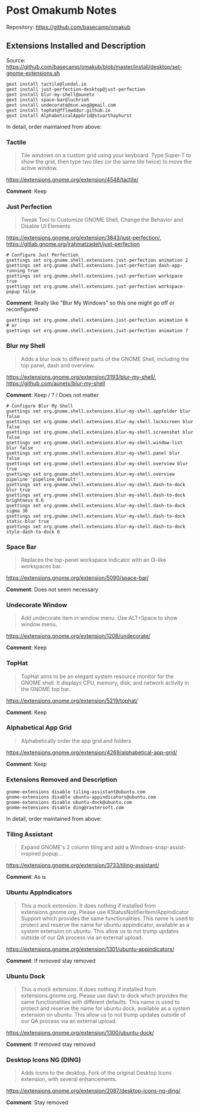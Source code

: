 # Post Omakumb Notes

Repository: <https://github.com/basecamp/omakub>

## Extensions Installed and Description

Source: <https://github.com/basecamp/omakub/blob/master/install/desktop/set-gnome-extensions.sh>

```shell
gext install tactile@lundal.io
gext install just-perfection-desktop@just-perfection
gext install blur-my-shell@aunetx
gext install space-bar@luchrioh
gext install undecorate@sun.wxg@gmail.com
gext install tophat@fflewddur.github.io
gext install AlphabeticalAppGrid@stuarthayhurst
```

In detail, order maintained from above:

### Tactile

> Tile windows on a custom grid using your keyboard. Type Super-T to show the grid, then type two tiles (or the same tile twice) to move the active window.

<https://extensions.gnome.org/extension/4548/tactile/>

**Comment**: Keep

### Just Perfection

> Tweak Tool to Customize GNOME Shell, Change the Behavior and Disable UI Elements

<https://extensions.gnome.org/extension/3843/just-perfection/>, <https://gitlab.gnome.org/jrahmatzadeh/just-perfection>

```
# Configure Just Perfection
gsettings set org.gnome.shell.extensions.just-perfection animation 2
gsettings set org.gnome.shell.extensions.just-perfection dash-app-running true
gsettings set org.gnome.shell.extensions.just-perfection workspace true
gsettings set org.gnome.shell.extensions.just-perfection workspace-popup false
```

**Comment**: Really like "Blur My Windows" so this one might go off or reconfigured

```shell
gsettings set org.gnome.shell.extensions.just-perfection animation 6
# or
gsettings set org.gnome.shell.extensions.just-perfection animation 7
```

### Blur my Shell

> Adds a blur look to different parts of the GNOME Shell, including the top panel, dash and overview.

<https://extensions.gnome.org/extension/3193/blur-my-shell/>, <https://github.com/aunetx/blur-my-shell>

**Comment**: Keep / ? / Does not matter

```
# Configure Blur My Shell
gsettings set org.gnome.shell.extensions.blur-my-shell.appfolder blur false
gsettings set org.gnome.shell.extensions.blur-my-shell.lockscreen blur false
gsettings set org.gnome.shell.extensions.blur-my-shell.screenshot blur false
gsettings set org.gnome.shell.extensions.blur-my-shell.window-list blur false
gsettings set org.gnome.shell.extensions.blur-my-shell.panel blur false
gsettings set org.gnome.shell.extensions.blur-my-shell.overview blur true
gsettings set org.gnome.shell.extensions.blur-my-shell.overview pipeline 'pipeline_default'
gsettings set org.gnome.shell.extensions.blur-my-shell.dash-to-dock blur true
gsettings set org.gnome.shell.extensions.blur-my-shell.dash-to-dock brightness 0.6
gsettings set org.gnome.shell.extensions.blur-my-shell.dash-to-dock sigma 30
gsettings set org.gnome.shell.extensions.blur-my-shell.dash-to-dock static-blur true
gsettings set org.gnome.shell.extensions.blur-my-shell.dash-to-dock style-dash-to-dock 0
```

### Space Bar

> Replaces the top-panel workspace indicator with an i3-like workspaces bar.

<https://extensions.gnome.org/extension/5090/space-bar/>

**Comment**: Does not seem necessary

### Undecorate Window

> Add undecorate item in window menu. Use ALT+Space to show window menu.

<https://extensions.gnome.org/extension/1208/undecorate/>

**Comment**: Keep


### TopHat

> TopHat aims to be an elegant system resource monitor for the GNOME shell. It displays CPU, memory, disk, and network activity in the GNOME top bar.

<https://extensions.gnome.org/extension/5219/tophat/>

**Comment**: Keep

### Alphabetical App Grid

> Alphabetically order the app grid and folders

<https://extensions.gnome.org/extension/4269/alphabetical-app-grid/>

**Comment**: Keep


### Extensions Removed and Description

```shell
gnome-extensions disable tiling-assistant@ubuntu.com
gnome-extensions disable ubuntu-appindicators@ubuntu.com
gnome-extensions disable ubuntu-dock@ubuntu.com
gnome-extensions disable ding@rastersoft.com
```

In detail, order maintained from above:

### Tiling Assistant

> Expand GNOME's 2 column tiling and add a Windows-snap-assist-inspired popup...

<https://extensions.gnome.org/extension/3733/tiling-assistant/>

**Comment**: As is

### Ubuntu AppIndicators

> This a mock extension. It does nothing if installed from extensions.gnome.org. Please use KStatusNotifierItem/AppIndicator Support which provides the same functionalities. This name is used to protect and reserve the name for ubuntu appindicator, available as a system extension on ubuntu. This allow us to not trump updates outside of our QA process via an external upload.

<https://extensions.gnome.org/extension/1301/ubuntu-appindicators/>

**Comment**: If removed stay removed

### Ubuntu Dock

> This a mock extension. It does nothing if installed from extensions.gnome.org. Please use dash to dock which provides the same functionalities with different defaults. This name is used to protect and reserve the name for ubuntu dock, available as a system extension on ubuntu. This allow us to not trump updates outside of our QA process via an external upload.

<https://extensions.gnome.org/extension/1300/ubuntu-dock/>

**Comment**: If removed stay removed

### Desktop Icons NG (DING)

> Adds icons to the desktop. Fork of the original Desktop Icons extension, with several enhancements.

<https://extensions.gnome.org/extension/2087/desktop-icons-ng-ding/>

**Comment**: Stay removed

